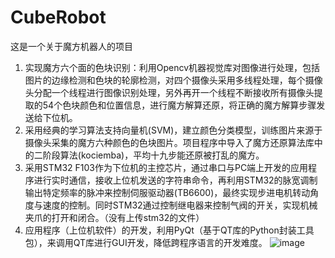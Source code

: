 # CubeRobot
这是一个关于魔方机器人的项目
1.	实现魔方六个面的色块识别：利用Opencv机器视觉库对图像进行处理，包括图片的边缘检测和色块的轮廓检测，对四个摄像头采用多线程处理，每个摄像头分配一个线程进行图像识别处理，另外再开一个线程不断接收所有摄像头提取的54个色块颜色和位置信息，进行魔方解算还原，将正确的魔方解算步骤发送给下位机。
2.	采用经典的学习算法支持向量机(SVM)，建立颜色分类模型，训练图片来源于摄像头采集的魔方六种颜色的色块图片。项目程序中导入了魔方还原算法库中的二阶段算法(kociemba)，平均十九步能还原被打乱的魔方。
3.	采用STM32 F103作为下位机的主控芯片，通过串口与PC端上开发的应用程序进行实时通信，接收上位机发送的字符串命令，再利用STM32的脉宽调制输出特定频率的脉冲来控制伺服驱动器(TB6600)，最终实现步进电机转动角度与速度的控制。同时STM32通过控制继电器来控制气阀的开关，实现机械夹爪的打开和闭合。（没有上传stm32的文件）
4.	应用程序（上位机软件）的开发，利用PyQt（基于QT库的Python封装工具包），来调用QT库进行GUI开发，降低跨程序语言的开发难度。
![image](robot_img/IMG_20230211_175018.jpg)
